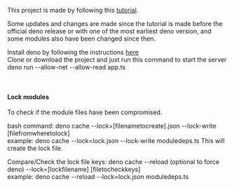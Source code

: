 <p>
This project is made by following this <a href="shorturl.at/ozCHP">tutorial</a>.
</p>
<p>
Some updates and changes are made since the tutorial is made before the official deno release or with one of the most earliest deno version, and some modules also have been changed since then.
</p>
<p>
Install deno by following the instructions <a href="https://deno.land/#installation">here</a>
<br>
Clone or download the project and just run this command to start the server
<br> 
<span>deno run --allow-net --allow-read app.ts</span>
</p>
<br>
<h4>Lock modules</h4>
<p>
 To check if the module files have been compromised.
</p>
<p>
bash command: deno cache --lock=[filenametocreate].json --lock-write [filefromwheretolock]
<br>
example: deno cache --lock=lock.json --lock-write moduledeps.ts
This will create the lock file.
</p>
<p>
Compare/Check the lock file keys: deno cache --reload (optional to force deno) --lock=[lockfilename] [filetocheckkeys]
<br>
example: deno cache --reload --lock=lock.json moduledeps.ts
</p>